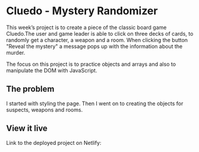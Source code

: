 # Cluedo - Mystery Randomizer

This week’s project is to create a piece of the classic board game Cluedo.The user and game leader is able to click on three decks of cards, to randomly get a character, a weapon and a room. When clicking the button "Reveal the mystery" a message pops up with the information about the murder.

The focus on this project is to practice objects and arrays and also to manipulate the DOM with JavaScript.

## The problem

I started with styling the page. Then I went on to creating the objects for suspects, weapons and rooms.

## View it live

Link to the deployed project on Netlify: 
